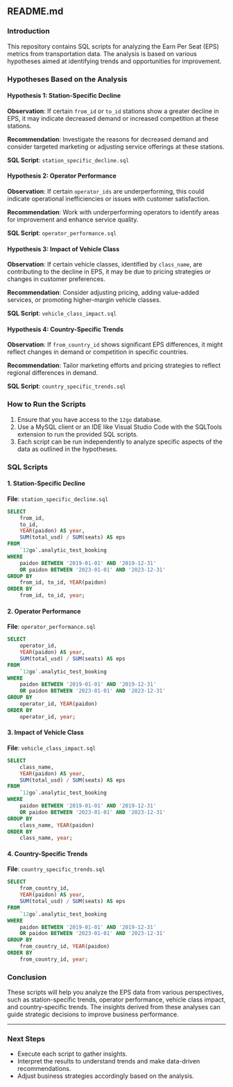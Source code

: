 ## README.md

### Introduction
This repository contains SQL scripts for analyzing the Earn Per Seat (EPS) metrics from transportation data. The analysis is based on various hypotheses aimed at identifying trends and opportunities for improvement.

### Hypotheses Based on the Analysis

#### Hypothesis 1: Station-Specific Decline
**Observation**: If certain `from_id` or `to_id` stations show a greater decline in EPS, it may indicate decreased demand or increased competition at these stations.

**Recommendation**: Investigate the reasons for decreased demand and consider targeted marketing or adjusting service offerings at these stations.

**SQL Script**: `station_specific_decline.sql`

#### Hypothesis 2: Operator Performance
**Observation**: If certain `operator_ids` are underperforming, this could indicate operational inefficiencies or issues with customer satisfaction.

**Recommendation**: Work with underperforming operators to identify areas for improvement and enhance service quality.

**SQL Script**: `operator_performance.sql`

#### Hypothesis 3: Impact of Vehicle Class
**Observation**: If certain vehicle classes, identified by `class_name`, are contributing to the decline in EPS, it may be due to pricing strategies or changes in customer preferences.

**Recommendation**: Consider adjusting pricing, adding value-added services, or promoting higher-margin vehicle classes.

**SQL Script**: `vehicle_class_impact.sql`

#### Hypothesis 4: Country-Specific Trends
**Observation**: If `from_country_id` shows significant EPS differences, it might reflect changes in demand or competition in specific countries.

**Recommendation**: Tailor marketing efforts and pricing strategies to reflect regional differences in demand.

**SQL Script**: `country_specific_trends.sql`

### How to Run the Scripts

1. Ensure that you have access to the `12go` database.
2. Use a MySQL client or an IDE like Visual Studio Code with the SQLTools extension to run the provided SQL scripts.
3. Each script can be run independently to analyze specific aspects of the data as outlined in the hypotheses.

### SQL Scripts

#### 1. Station-Specific Decline

**File**: `station_specific_decline.sql`

```sql
SELECT
    from_id,
    to_id,
    YEAR(paidon) AS year,
    SUM(total_usd) / SUM(seats) AS eps
FROM
    `12go`.analytic_test_booking
WHERE
    paidon BETWEEN '2019-01-01' AND '2019-12-31'
    OR paidon BETWEEN '2023-01-01' AND '2023-12-31'
GROUP BY
    from_id, to_id, YEAR(paidon)
ORDER BY
    from_id, to_id, year;
```

#### 2. Operator Performance

**File**: `operator_performance.sql`

```sql
SELECT
    operator_id,
    YEAR(paidon) AS year,
    SUM(total_usd) / SUM(seats) AS eps
FROM
    `12go`.analytic_test_booking
WHERE
    paidon BETWEEN '2019-01-01' AND '2019-12-31'
    OR paidon BETWEEN '2023-01-01' AND '2023-12-31'
GROUP BY
    operator_id, YEAR(paidon)
ORDER BY
    operator_id, year;
```

#### 3. Impact of Vehicle Class

**File**: `vehicle_class_impact.sql`

```sql
SELECT
    class_name,
    YEAR(paidon) AS year,
    SUM(total_usd) / SUM(seats) AS eps
FROM
    `12go`.analytic_test_booking
WHERE
    paidon BETWEEN '2019-01-01' AND '2019-12-31'
    OR paidon BETWEEN '2023-01-01' AND '2023-12-31'
GROUP BY
    class_name, YEAR(paidon)
ORDER BY
    class_name, year;
```

#### 4. Country-Specific Trends

**File**: `country_specific_trends.sql`

```sql
SELECT
    from_country_id,
    YEAR(paidon) AS year,
    SUM(total_usd) / SUM(seats) AS eps
FROM
    `12go`.analytic_test_booking
WHERE
    paidon BETWEEN '2019-01-01' AND '2019-12-31'
    OR paidon BETWEEN '2023-01-01' AND '2023-12-31'
GROUP BY
    from_country_id, YEAR(paidon)
ORDER BY
    from_country_id, year;
```

### Conclusion
These scripts will help you analyze the EPS data from various perspectives, such as station-specific trends, operator performance, vehicle class impact, and country-specific trends. The insights derived from these analyses can guide strategic decisions to improve business performance.

---

### Next Steps
- Execute each script to gather insights.
- Interpret the results to understand trends and make data-driven recommendations.
- Adjust business strategies accordingly based on the analysis.
